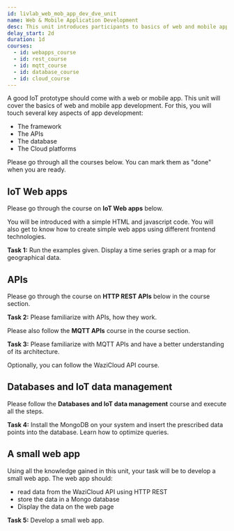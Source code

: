 ```yaml
---
id: livlab_web_mob_app_dev_dve_unit
name: Web & Mobile Application Development
desc: This unit introduces participants to basics of web and mobile app development for IoT platforms, with a focus on the Waziup IoT platform.
delay_start: 2d
duration: 1d
courses:
  - id: webapps_course
  - id: rest_course
  - id: mqtt_course
  - id: database_course
  - id: cloud_course
---
```


A good IoT prototype should come with a web or mobile app. This unit will cover the basics of web and mobile app development.
For this, you will touch several key aspects of app development:

- The framework
- The APIs
- The database
- The Cloud platforms

Please go through all the courses below. You can mark them as "done" when you are ready.

## IoT Web apps

Please go through the course on **IoT Web apps** below.

You will be introduced with a simple HTML and javascript code. You will also get to know how to create simple web apps using different frontend technologies.

<alert type='success'><b>Task 1:</b> Run the examples given. Display a time series graph or a map for geographical data.</alert>


## APIs

Please go through the course on **HTTP REST APIs** below in the course section.

<alert type='success'><b>Task 2:</b> Please familiarize with APIs, how they work.</alert>

Please also follow the **MQTT APIs** course in the course section.

<alert type='success'><b>Task 3:</b> Please familiarize with MQTT APIs and have a better understanding of its architecture.</alert>

Optionally, you can follow the WaziCloud API course.

## Databases and IoT data management

Please follow the **Databases and IoT data management** course and execute all the steps.

<alert type='success'><b>Task 4:</b> Install the MongoDB on your system and insert the prescribed data points into the database. Learn how to optimize queries.</alert>


## A small web app

Using all the knowledge gained in this unit, your task will be to develop a small web app. The web app should:
- read data from the WaziCloud API using HTTP REST
- store the data in a Mongo database
- Display the data on the web page

<alert type='success'><b>Task 5:</b> Develop a small web app.</alert>

